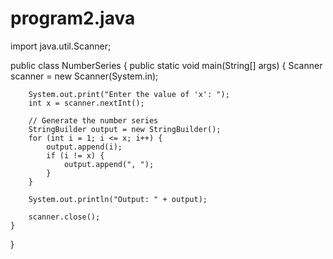 # program2.java

import java.util.Scanner;

public class NumberSeries {
    public static void main(String[] args) {
        Scanner scanner = new Scanner(System.in);

        System.out.print("Enter the value of 'x': ");
        int x = scanner.nextInt();

        // Generate the number series
        StringBuilder output = new StringBuilder();
        for (int i = 1; i <= x; i++) {
            output.append(i);
            if (i != x) {
                output.append(", ");
            }
        }

        System.out.println("Output: " + output);

        scanner.close();
    }
}
